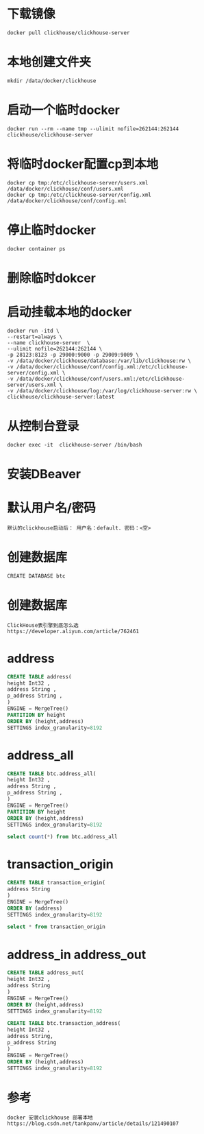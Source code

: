 # 下载镜像
    docker pull clickhouse/clickhouse-server
# 本地创建文件夹
    mkdir /data/docker/clickhouse
# 启动一个临时docker
    docker run --rm --name tmp --ulimit nofile=262144:262144  clickhouse/clickhouse-server

# 将临时docker配置cp到本地
    docker cp tmp:/etc/clickhouse-server/users.xml /data/docker/clickhouse/conf/users.xml
    docker cp tmp:/etc/clickhouse-server/config.xml /data/docker/clickhouse/conf/config.xml

# 停止临时docker
    docker container ps
# 删除临时dokcer

# 启动挂载本地的docker
    docker run -itd \
    --restart=always \
    --name clickhouse-server  \
    --ulimit nofile=262144:262144 \
    -p 28123:8123 -p 29000:9000 -p 29009:9009 \
    -v /data/docker/clickhouse/database:/var/lib/clickhouse:rw \
    -v /data/docker/clickhouse/conf/config.xml:/etc/clickhouse-server/config.xml \
    -v /data/docker/clickhouse/conf/users.xml:/etc/clickhouse-server/users.xml \
    -v /data/docker/clickhouse/log:/var/log/clickhouse-server:rw \
    clickhouse/clickhouse-server:latest

# 从控制台登录
    docker exec -it  clickhouse-server /bin/bash
# 安装DBeaver

# 默认用户名/密码
    默认的clickhouse启动后： 用户名：default. 密码：<空>

# 创建数据库
    CREATE DATABASE btc 
# 创建数据库

    ClickHouse表引擎到底怎么选
    https://developer.aliyun.com/article/762461

# address
```sql
CREATE TABLE address(
height Int32 ,
address String ,
p_address String ,
)
ENGINE = MergeTree()
PARTITION BY height
ORDER BY (height,address)
SETTINGS index_granularity=8192
```
# address_all
```sql
CREATE TABLE btc.address_all(
height Int32 ,
address String ,
p_address String ,
)
ENGINE = MergeTree()
PARTITION BY height
ORDER BY (height,address)
SETTINGS index_granularity=8192

select count(*) from btc.address_all
```
# transaction_origin

```sql
CREATE TABLE transaction_origin(
address String
)
ENGINE = MergeTree()
ORDER BY (address)
SETTINGS index_granularity=8192

select * from transaction_origin
```

# address_in address_out

```sql
CREATE TABLE address_out(
height Int32 ,
address String
)
ENGINE = MergeTree()
ORDER BY (height,address)
SETTINGS index_granularity=8192
```

```sql
CREATE TABLE btc.transaction_address(
height Int32 ,
address String,
p_address String
)
ENGINE = MergeTree()
ORDER BY (height,address)
SETTINGS index_granularity=8192
```

# 参考
    docker 安装clickhouse 部署本地
    https://blog.csdn.net/tankpanv/article/details/121490107
